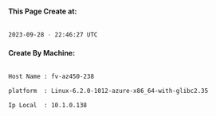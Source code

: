 
   
#### This Page Create at:

```bash

2023-09-28 - 22:46:27 UTC

```

#### Create By Machine:

```bash

Host Name : fv-az450-238

platform  : Linux-6.2.0-1012-azure-x86_64-with-glibc2.35

Ip Local  : 10.1.0.138

```

